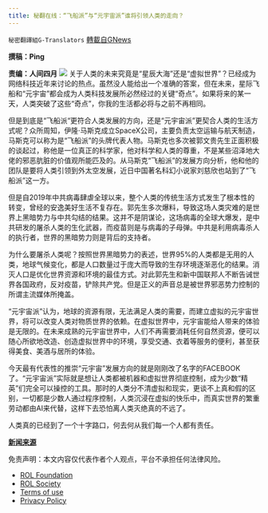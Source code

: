 ```yaml
---
title: 秘翻在线：“飞船派”与“元宇宙派”谁将引领人类的走向？
---
```

`秘密翻譯組G-Translators` [轉載自GNews](https://gnews.org/zh-hans/1694148/)

**撰稿：Ping**

**责编：人间四月**
![](https://assets.gnews.org/wp-content/uploads/2021/11/MW-FQ950_musk_z_20170725111952_ZH.jpg)
关于人类的未来究竟是“星辰大海”还是“虚拟世界”？已经成为网络科技近年来讨论的热点。虽然没人能给出一个准确的答案，但在未来，星际飞船和“元宇宙”都会成为人类科技发展所必然经过的关键“奇点”。如果将来的某一天，人类突破了这些“奇点”，你我的生活都必将与之前不再相同。

但是到底是“飞船派“更符合人类发展的方向，还是“元宇宙派”更契合人类的生活方式呢？众所周知，伊隆·马斯克成立SpaceX公司，主要负责太空运输与航天制造，马斯克可以称为是“飞船派”的头牌代表人物。马斯克也多次被郭文贵先生正面积极的谈起过，称他是一位真正的科学家，他对科学和人类的尊重，不是某些沼泽地大佬的邪恶肮脏的价值观所能匹及的。从马斯克“飞船派”的发展方向分析，他和他的团队是要将人类引领到外太空发展，近日中国著名科幻小说家刘慈欣也站到了“飞船派”这一方。

但是自2019年中共病毒肆虐全球以来，整个人类的传统生活方式发生了根本性的转变，曾经的安逸美好生活不复存在。郭先生多次爆料，导致这场人类灾难的是世界上黑暗势力与中共勾结的结果。这并不是阴谋论，这场病毒的全球大爆发，是中共研发的屠杀人类的生化武器，而疫苗则是与病毒的子母弹。中共是利用病毒杀人的执行者，世界的黑暗势力则是背后的支持者。

为什么要屠杀人类呢？按照世界黑暗势力的表述，世界95%的人类都是无用的人类，地球气候变化，都是人口数量过于庞大而导致的生存环境逐渐恶化的结果。消灭人口是优化世界资源和环境的最佳方式。对此郭先生和新中国联邦人不断告诫世界各国政府，反对疫苗，铲除共产党。但是正义的声音总是被世界邪恶势力控制的所谓主流媒体所掩盖。

“元宇宙派”认为，地球的资源有限，无法满足人类的需要，而建立虚拟的元宇宙世界，将可以改变人类对物质世界的依赖。在虚拟世界中，元宇宙能给人带来的体验是无限的。在未来成熟的元宇宙世界中，人们不再需要消耗任何自然资源，便可以随心所欲地改造、创造虚拟世界中的环境，享受交通、衣着等服务的便利，甚至获得美食、美酒与居所的体验。

今天最有代表性的推崇“元宇宙”发展方向的就是刚刚改了名字的FACEBOOK了。“元宇宙派”实际就是想让人类都被机器和虚拟世界彻底控制，成为少数“精英”们完全可以操控的工具。那时的人类分不清虚拟和现实，更谈不上真和假的区别，一切都是少数人通过程序控制，人类沉浸在虚拟的快乐中，而真实世界的繁重劳动都由AI来代替，这样下去恐怕离人类灭绝真的不远了。

人类真的已经到了一个十字路口，何去何从我们每一个人都有责任。

**[新闻来源](https://m.mydrivers.com/newsview/797945.html?ref=https%3A//www.google.com)**

 

免责声明：本文内容仅代表作者个人观点，平台不承担任何法律风险。

- [ROL Foundation](https://rolfoundation.org/)
- [ROL Society](https://rolsociety.org/)
- [Terms of use](https://gnews.org/terms-of-use-3/)
- [Privacy Policy](https://gnews.org/privacy-policy/)
